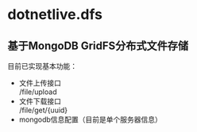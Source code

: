 # dotnetlive.dfs

## 基于MongoDB GridFS分布式文件存储

目前已实现基本功能：
* 文件上传接口  
 /file/upload
* 文件下载接口  
/file/get/{uuid}
* mongodb信息配置（目前是单个服务器信息）


